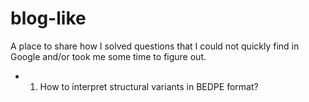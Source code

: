 # blog-like
A place to share how I solved questions that I could not quickly find in Google and/or took me some time to figure out.

- 01. How to interpret structural variants in BEDPE format?

